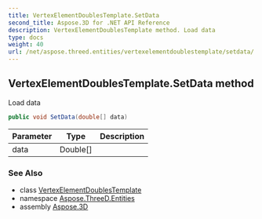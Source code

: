 ```yaml
---
title: VertexElementDoublesTemplate.SetData
second_title: Aspose.3D for .NET API Reference
description: VertexElementDoublesTemplate method. Load data
type: docs
weight: 40
url: /net/aspose.threed.entities/vertexelementdoublestemplate/setdata/
---
```

## VertexElementDoublesTemplate.SetData method

Load data

```csharp
public void SetData(double[] data)
```

| Parameter | Type | Description |
| --- | --- | --- |
| data | Double[] |  |

### See Also

* class [VertexElementDoublesTemplate](../)
* namespace [Aspose.ThreeD.Entities](../../vertexelementdoublestemplate/)
* assembly [Aspose.3D](../../../)


